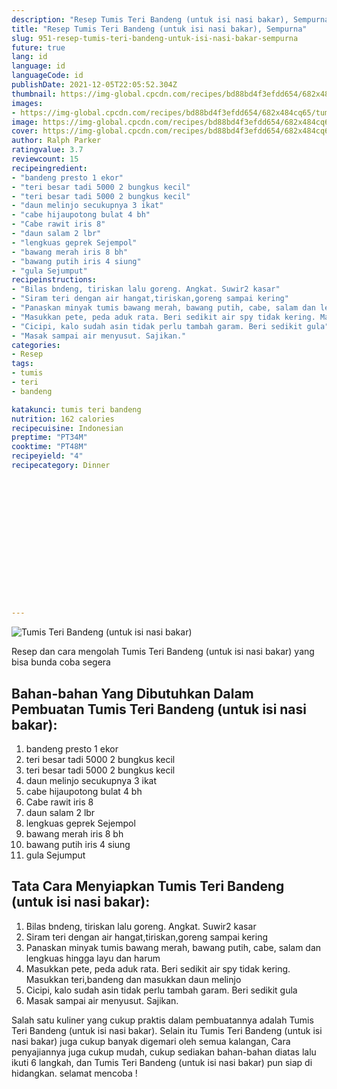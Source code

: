```yaml
---
description: "Resep Tumis Teri Bandeng (untuk isi nasi bakar), Sempurna"
title: "Resep Tumis Teri Bandeng (untuk isi nasi bakar), Sempurna"
slug: 951-resep-tumis-teri-bandeng-untuk-isi-nasi-bakar-sempurna
future: true
lang: id
language: id
languageCode: id
publishDate: 2021-12-05T22:05:52.304Z 
thumbnail: https://img-global.cpcdn.com/recipes/bd88bd4f3efdd654/682x484cq65/tumis-teri-bandeng-untuk-isi-nasi-bakar-foto-resep-utama.png
images:
- https://img-global.cpcdn.com/recipes/bd88bd4f3efdd654/682x484cq65/tumis-teri-bandeng-untuk-isi-nasi-bakar-foto-resep-utama.png
image: https://img-global.cpcdn.com/recipes/bd88bd4f3efdd654/682x484cq65/tumis-teri-bandeng-untuk-isi-nasi-bakar-foto-resep-utama.png
cover: https://img-global.cpcdn.com/recipes/bd88bd4f3efdd654/682x484cq65/tumis-teri-bandeng-untuk-isi-nasi-bakar-foto-resep-utama.png
author: Ralph Parker
ratingvalue: 3.7
reviewcount: 15
recipeingredient:
- "bandeng presto 1 ekor"
- "teri besar tadi 5000 2 bungkus kecil"
- "teri besar tadi 5000 2 bungkus kecil"
- "daun melinjo secukupnya 3 ikat"
- "cabe hijaupotong bulat 4 bh"
- "Cabe rawit iris 8"
- "daun salam 2 lbr"
- "lengkuas geprek Sejempol"
- "bawang merah iris 8 bh"
- "bawang putih iris 4 siung"
- "gula Sejumput"
recipeinstructions:
- "Bilas bndeng, tiriskan lalu goreng. Angkat. Suwir2 kasar"
- "Siram teri dengan air hangat,tiriskan,goreng sampai kering"
- "Panaskan minyak tumis bawang merah, bawang putih, cabe, salam dan lengkuas hingga layu dan harum"
- "Masukkan pete, peda aduk rata. Beri sedikit air spy tidak kering. Masukkan teri,bandeng dan masukkan daun melinjo"
- "Cicipi, kalo sudah asin tidak perlu tambah garam. Beri sedikit gula"
- "Masak sampai air menyusut. Sajikan."
categories:
- Resep
tags:
- tumis
- teri
- bandeng

katakunci: tumis teri bandeng 
nutrition: 162 calories
recipecuisine: Indonesian
preptime: "PT34M"
cooktime: "PT48M"
recipeyield: "4"
recipecategory: Dinner


     
    
    
    
    
    
    
    
    
    
    
      
    
---
```



![Tumis Teri Bandeng (untuk isi nasi bakar)](https://img-global.cpcdn.com/recipes/bd88bd4f3efdd654/682x484cq65/tumis-teri-bandeng-untuk-isi-nasi-bakar-foto-resep-utama.png)

Resep dan cara mengolah  Tumis Teri Bandeng (untuk isi nasi bakar) yang bisa bunda coba segera

<!--inarticleads1-->

## Bahan-bahan Yang Dibutuhkan Dalam Pembuatan Tumis Teri Bandeng (untuk isi nasi bakar):

1. bandeng presto 1 ekor
1. teri besar tadi 5000 2 bungkus kecil
1. teri besar tadi 5000 2 bungkus kecil
1. daun melinjo secukupnya 3 ikat
1. cabe hijaupotong bulat 4 bh
1. Cabe rawit iris 8
1. daun salam 2 lbr
1. lengkuas geprek Sejempol
1. bawang merah iris 8 bh
1. bawang putih iris 4 siung
1. gula Sejumput



<!--inarticleads2-->

## Tata Cara Menyiapkan Tumis Teri Bandeng (untuk isi nasi bakar):

1. Bilas bndeng, tiriskan lalu goreng. Angkat. Suwir2 kasar
1. Siram teri dengan air hangat,tiriskan,goreng sampai kering
1. Panaskan minyak tumis bawang merah, bawang putih, cabe, salam dan lengkuas hingga layu dan harum
1. Masukkan pete, peda aduk rata. Beri sedikit air spy tidak kering. Masukkan teri,bandeng dan masukkan daun melinjo
1. Cicipi, kalo sudah asin tidak perlu tambah garam. Beri sedikit gula
1. Masak sampai air menyusut. Sajikan.




Salah satu kuliner yang cukup praktis dalam pembuatannya adalah  Tumis Teri Bandeng (untuk isi nasi bakar). Selain itu  Tumis Teri Bandeng (untuk isi nasi bakar)  juga cukup banyak digemari oleh semua kalangan, Cara penyajiannya juga cukup mudah, cukup sediakan bahan-bahan diatas lalu ikuti 6 langkah, dan  Tumis Teri Bandeng (untuk isi nasi bakar)  pun siap di hidangkan. selamat mencoba !
